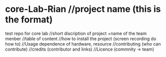 # core-Lab-Rian //project name (this is the format)
test repo for core lab //short discription of project +name of the team menber 
//table of content 
//how to install the project (screen recording do how to)
//Usage dependence of hardware, resource 
//contributing (who can contribute) 
//credits (contributor and links)
//Licence (commnity -> team)
